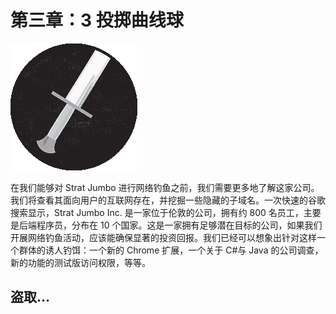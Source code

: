 # 第三章：3 投掷曲线球

![](img/chapterart.png)

在我们能够对 Strat Jumbo 进行网络钓鱼之前，我们需要更多地了解这家公司。我们将查看其面向用户的互联网存在，并挖掘一些隐藏的子域名。一次快速的谷歌搜索显示，Strat Jumbo Inc. 是一家位于伦敦的公司，拥有约 800 名员工，主要是后端程序员，分布在 10 个国家。这是一家拥有足够潜在目标的公司，如果我们开展网络钓鱼活动，应该能确保显著的投资回报。我们已经可以想象出针对这样一个群体的诱人钓饵：一个新的 Chrome 扩展，一个关于 C#与 Java 的公司调查，新的功能的测试版访问权限，等等。

## 盗取...
